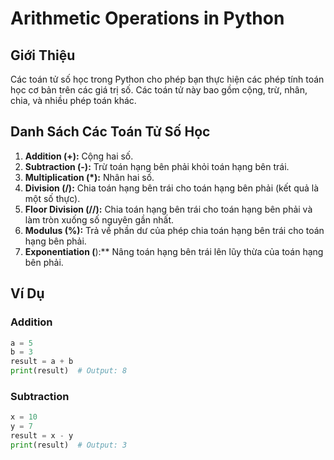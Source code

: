 # Arithmetic Operations in Python

## Giới Thiệu

Các toán tử số học trong Python cho phép bạn thực hiện các phép tính toán học cơ bản trên các giá trị số. Các toán tử này bao gồm cộng, trừ, nhân, chia, và nhiều phép toán khác.

## Danh Sách Các Toán Tử Số Học

1. **Addition (+):** Cộng hai số.
2. **Subtraction (-):** Trừ toán hạng bên phải khỏi toán hạng bên trái.
3. **Multiplication (*):** Nhân hai số.
4. **Division (/):** Chia toán hạng bên trái cho toán hạng bên phải (kết quả là một số thực).
5. **Floor Division (//):** Chia toán hạng bên trái cho toán hạng bên phải và làm tròn xuống số nguyên gần nhất.
6. **Modulus (%):** Trả về phần dư của phép chia toán hạng bên trái cho toán hạng bên phải.
7. **Exponentiation (**):** Nâng toán hạng bên trái lên lũy thừa của toán hạng bên phải.

## Ví Dụ

### Addition

```python
a = 5
b = 3
result = a + b
print(result)  # Output: 8
```

### Subtraction

```python
x = 10
y = 7
result = x - y
print(result)  # Output: 3
```